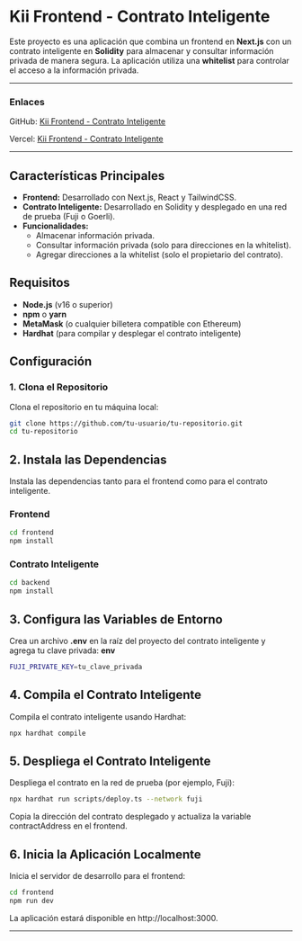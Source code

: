 # Kii Frontend - Contrato Inteligente

Este proyecto es una aplicación que combina un frontend en **Next.js** con un contrato inteligente en **Solidity** para almacenar y consultar información privada de manera segura. La aplicación utiliza una **whitelist** para controlar el acceso a la información privada.

---

### Enlaces

GitHub: [Kii Frontend - Contrato Inteligente](https://github.com/Seenys/kii_blockchain)

Vercel: [Kii Frontend - Contrato Inteligente](https://kii-blockchain-a7d45apse-seenys-projects.vercel.app)

---

## Características Principales

- **Frontend:** Desarrollado con Next.js, React y TailwindCSS.
- **Contrato Inteligente:** Desarrollado en Solidity y desplegado en una red de prueba (Fuji o Goerli).
- **Funcionalidades:**
  - Almacenar información privada.
  - Consultar información privada (solo para direcciones en la whitelist).
  - Agregar direcciones a la whitelist (solo el propietario del contrato).

## Requisitos

- **Node.js** (v16 o superior)
- **npm** o **yarn**
- **MetaMask** (o cualquier billetera compatible con Ethereum)
- **Hardhat** (para compilar y desplegar el contrato inteligente)

## Configuración

### 1. Clona el Repositorio

Clona el repositorio en tu máquina local:

```bash
git clone https://github.com/tu-usuario/tu-repositorio.git
cd tu-repositorio
```

## 2. Instala las Dependencias

Instala las dependencias tanto para el frontend como para el contrato inteligente.

### Frontend

```bash
cd frontend
npm install
```

### Contrato Inteligente

```bash
cd backend
npm install
```

## 3. Configura las Variables de Entorno

Crea un archivo **.env** en la raíz del proyecto del contrato inteligente y agrega tu clave privada:
**env**

```bash
FUJI_PRIVATE_KEY=tu_clave_privada
```

## 4. Compila el Contrato Inteligente

Compila el contrato inteligente usando Hardhat:

```bash
npx hardhat compile
```

## 5. Despliega el Contrato Inteligente

Despliega el contrato en la red de prueba (por ejemplo, Fuji):

```bash
npx hardhat run scripts/deploy.ts --network fuji
```

Copia la dirección del contrato desplegado y actualiza la variable contractAddress en el frontend.

## 6. Inicia la Aplicación Localmente

Inicia el servidor de desarrollo para el frontend:

```bash
cd frontend
npm run dev
```

La aplicación estará disponible en http://localhost:3000.

---
